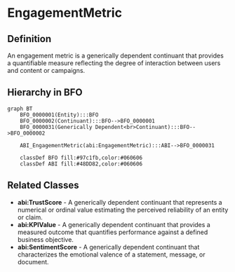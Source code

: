 # EngagementMetric

## Definition
An engagement metric is a generically dependent continuant that provides a quantifiable measure reflecting the degree of interaction between users and content or campaigns.

## Hierarchy in BFO
```mermaid
graph BT
    BFO_0000001(Entity):::BFO
    BFO_0000002(Continuant):::BFO-->BFO_0000001
    BFO_0000031(Generically Dependent<br>Continuant):::BFO-->BFO_0000002
    
    ABI_EngagementMetric(abi:EngagementMetric):::ABI-->BFO_0000031
    
    classDef BFO fill:#97c1fb,color:#060606
    classDef ABI fill:#48DD82,color:#060606
```

## Related Classes
- **abi:TrustScore** - A generically dependent continuant that represents a numerical or ordinal value estimating the perceived reliability of an entity or claim.
- **abi:KPIValue** - A generically dependent continuant that provides a measured outcome that quantifies performance against a defined business objective.
- **abi:SentimentScore** - A generically dependent continuant that characterizes the emotional valence of a statement, message, or document. 